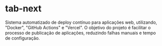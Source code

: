 # tab-next
Sistema automatizado de deploy contínuo para aplicações web, utilizando, "Docker", "GitHub Actions" e "Vercel". O objetivo do projeto é facilitar o processo de publicação de aplicações, reduzindo falhas manuais e tempo de configuração.
